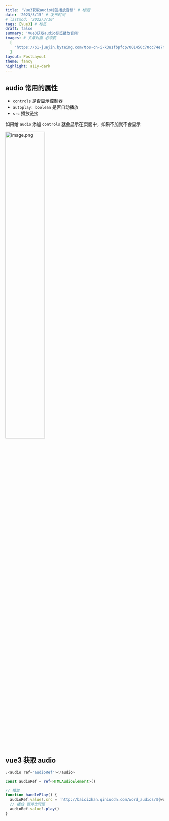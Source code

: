 ```yaml
---
title: 'Vue3获取audio标签播放音频' # 标题
date: '2023/3/15' # 发布时间
# lastmod: '2022/3/10'
tags: [Vue3] # 标签
draft: false
summary: 'Vue3获取audio标签播放音频'
images: # 文章封面 必须要
  [
    'https://p1-juejin.byteimg.com/tos-cn-i-k3u1fbpfcp/001450c70cc74e7f87a40412d20f06a9~tplv-k3u1fbpfcp-zoom-crop-mark:1512:1512:1512:851.awebp?',
  ]
layout: PostLayout
theme: fancy
highlight: a11y-dark
---
```


## audio 常用的属性

- `controls` 是否显示控制器
- `autoplay: boolean` 是否自动播放
- `src` 播放链接

如果给 `audio` 添加 `controls` 就会显示在页面中，如果不加就不会显示

<img src="https://p1-juejin.byteimg.com/tos-cn-i-k3u1fbpfcp/7b96dc832ef34cbe9c4fd93b185dcbeb~tplv-k3u1fbpfcp-watermark.image?" alt="image.png" width="50%" />

## vue3 获取 audio

```ts
;<audio ref="audioRef"></audio>

const audioRef = ref<HTMLAudioElement>()

// 播放
function handlePlay() {
  audioRef.value!.src = `http://baicizhan.qiniucdn.com/word_audios/${word?.value?.word}.mp3`
  // 播放 暂停也同理
  audioRef.value?.play()
}
```
